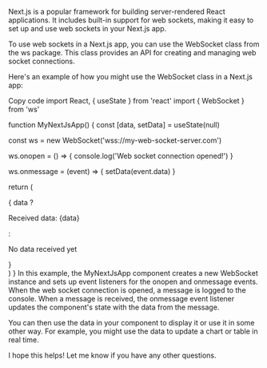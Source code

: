 Next.js is a popular framework for building server-rendered React applications. It includes built-in support for web sockets, making it easy to set up and use web sockets in your Next.js app.

To use web sockets in a Next.js app, you can use the WebSocket class from the ws package. This class provides an API for creating and managing web socket connections.

Here's an example of how you might use the WebSocket class in a Next.js app:

Copy code
import React, { useState } from 'react'
import { WebSocket } from 'ws'

function MyNextJsApp() {
const [data, setData] = useState(null)

const ws = new WebSocket('wss://my-web-socket-server.com')

ws.onopen = () => {
console.log('Web socket connection opened!')
}

ws.onmessage = (event) => {
setData(event.data)
}

return (
<div>
{ data ? <p>Received data: {data}</p> : <p>No data received yet</p> }
</div>
)
}
In this example, the MyNextJsApp component creates a new WebSocket instance and sets up event listeners for the onopen and onmessage events. When the web socket connection is opened, a message is logged to the console. When a message is received, the onmessage event listener updates the component's state with the data from the message.

You can then use the data in your component to display it or use it in some other way. For example, you might use the data to update a chart or table in real time.

I hope this helps! Let me know if you have any other questions.
